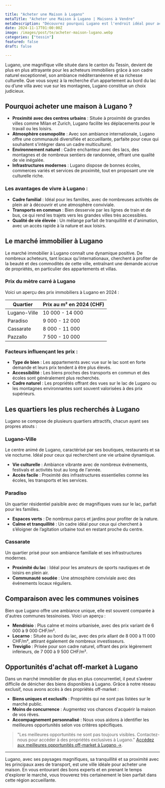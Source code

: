 ```yaml
---
 
title: "Acheter une Maison à Lugano" 
metaTitle: "Acheter une Maison à Lugano | Maisons à Vendre" 
metaDescription: "Découvrez pourquoi Lugano est l'endroit idéal pour acheter une maison. Explorez le marché immobilier local, les quartiers recherchés et nos conseils pour réussir votre achat." 
date: 2024-11-17T01:00:00Z 
image: /images/post/te/acheter-maison-lugano.webp 
categories: ["tessin"] 
featured: false 
draft: false 

---
```

Lugano, une magnifique ville située dans le canton du Tessin, devient de plus en plus attrayante pour les acheteurs immobiliers grâce à son cadre naturel exceptionnel, son ambiance méditerranéenne et sa richesse culturelle. Que vous soyez à la recherche d’un appartement au bord du lac ou d’une villa avec vue sur les montagnes, Lugano constitue un choix judicieux.

## Pourquoi acheter une maison à Lugano ?

- **Proximité avec des centres urbains** : Située à proximité de grandes villes comme Milan et Zurich, Lugano facilite les déplacements pour le travail ou les loisirs.
- **Atmosphère cosmopolite** : Avec son ambiance internationale, Lugano offre une communauté diversifiée et accueillante, parfaite pour ceux qui souhaitent s'intégrer dans un cadre multiculturel.
- **Environnement naturel** : Cadre enchanteur avec des lacs, des montagnes et de nombreux sentiers de randonnée, offrant une qualité de vie inégalée.
- **Infrastructures modernes** : Lugano dispose de bonnes écoles, commerces variés et services de proximité, tout en proposant une vie culturelle riche.

### Les avantages de vivre à Lugano :

- **Cadre familial** : Idéal pour les familles, avec de nombreuses activités de plein air à découvrir et une atmosphère conviviale.
- **Transports en commun** : Bien desservie par les lignes de train et de bus, ce qui rend les trajets vers les grandes villes très accessibles.
- **Qualité de vie élevée** : Un mélange parfait de tranquillité et d'animation, avec un accès rapide à la nature et aux loisirs.

## Le marché immobilier à Lugano

Le marché immobilier à Lugano connaît une dynamique positive. De nombreux acheteurs, tant locaux qu'internationaux, cherchent à profiter de la beauté et des commodités de cette ville, entraînant une demande accrue de propriétés, en particulier des appartements et villas.

### Prix du mètre carré à Lugano

Voici un aperçu des prix immobiliers à Lugano en 2024 :

| Quartier                | Prix au m² en 2024 (CHF) |
|-------------------------|--------------------------|
| Lugano-Ville            | 10 000 - 14 000          |
| Paradiso                | 9 000 - 12 000           |
| Cassarate               | 8 000 - 11 000           |
| Pazzallo                | 7 500 - 10 000           |

### Facteurs influençant les prix :

- **Type de bien** : Les appartements avec vue sur le lac sont en forte demande et leurs prix tendent à être plus élevés.
- **Accessibilité** : Les biens proches des transports en commun et des écoles sont généralement plus recherchés.
- **Cadre naturel** : Les propriétés offrant des vues sur le lac de Lugano ou les montagnes environnantes sont souvent valorisées à des prix supérieurs.

## Les quartiers les plus recherchés à Lugano

Lugano se compose de plusieurs quartiers attractifs, chacun ayant ses propres atouts :

### Lugano-Ville

Le centre animé de Lugano, caractérisé par ses boutiques, restaurants et sa vie nocturne. Idéal pour ceux qui recherchent une vie urbaine dynamique.

- **Vie culturelle** : Ambiance vibrante avec de nombreux événements, festivals et activités tout au long de l'année.
- **Accès facile** : Proximité des infrastructures essentielles comme les écoles, les transports et les services.

### Paradiso

Un quartier résidentiel paisible avec de magnifiques vues sur le lac, parfait pour les familles.

- **Espaces verts** : De nombreux parcs et jardins pour profiter de la nature.
- **Calme et tranquillité** : Un cadre idéal pour ceux qui cherchent à s’éloigner de l’agitation urbaine tout en restant proche du centre.

### Cassarate

Un quartier prisé pour son ambiance familiale et ses infrastructures modernes.

- **Proximité du lac** : Idéal pour les amateurs de sports nautiques et de loisirs en plein air.
- **Communauté soudée** : Une atmosphère conviviale avec des événements locaux réguliers.

## Comparaison avec les communes voisines

Bien que Lugano offre une ambiance unique, elle est souvent comparée à d'autres communes tessinoises. Voici un aperçu :

- **Mendrisio** : Plus calme et moins urbanisée, avec des prix variant de 6 000 à 9 000 CHF/m².
- **Locarno** : Située au bord du lac, avec des prix allant de 8 000 à 11 000 CHF/m², attirant également de nombreux investisseurs.
- **Treviglio** : Prisée pour son cadre naturel, offrant des prix légèrement inférieurs, de 7 000 à 9 500 CHF/m².

## Opportunités d'achat off-market à Lugano

Dans un marché immobilier de plus en plus concurrentiel, il peut s’avérer difficile de dénicher des biens disponibles à Lugano. Grâce à notre réseau exclusif, nous avons accès à des propriétés off-market :

- **Biens uniques et exclusifs** : Propriétés qui ne sont pas listées sur le marché public.
- **Moins de concurrence** : Augmentez vos chances d'acquérir la maison de vos rêves.
- **Accompagnement personnalisé** : Nous vous aidons à identifier les meilleures opportunités selon vos critères spécifiques.

> "Les meilleures opportunités ne sont pas toujours visibles. Contactez-nous pour accéder à des propriétés exclusives à Lugano."
[Accédez aux meilleures opportunités off-market à Lugano ->](/contact).

---

Lugano, avec ses paysages magnifiques, sa tranquillité et sa proximité avec les principaux axes de transport, est une ville idéale pour acheter une maison. En vous entourant des bons experts et en prenant le temps d'explorer le marché, vous trouverez très certainement le bien parfait dans cette région accueillante.